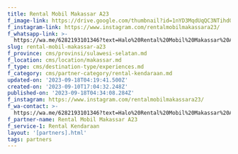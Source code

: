 ```yaml
---
title: Rental Mobil Makassar A23
f_image-link: https://drive.google.com/thumbnail?id=1nYD3MqdUqQC3NTihdQi6rVcN6k4swar_
f_instagram-link: https://www.instagram.com/rentalmobilmakassara23/
f_whatsapp-link: >-
  https://wa.me/6282193101346?text=Halo%20Rental%20Mobil%20Makassar%20A23,%20saya%20dapat%20info%20dari%20@loocale.id%20dan%20punya%20pertanyaan
slug: rental-mobil-makassar-a23
f_province: cms/provinsi/sulawesi-selatan.md
f_location: cms/location/makassar.md
f_type: cms/destination-type/experiences.md
f_category: cms/partner-category/rental-kendaraan.md
updated-on: '2023-09-18T04:19:41.500Z'
created-on: '2023-09-10T17:04:32.248Z'
published-on: '2023-09-18T04:34:08.284Z'
f_instagram: https://www.instagram.com/rentalmobilmakassara23/
f_wa-contact: >-
  https://wa.me/6282193101346?text=Halo%20Rental%20Mobil%20Makassar%20A23,%20saya%20dapat%20info%20dari%20@loocale.id%20dan%20punya%20pertanyaan
f_partner-name: Rental Mobil Makassar A23
f_service-1: Rental Kendaraan
layout: '[partners].html'
tags: partners
---
```



